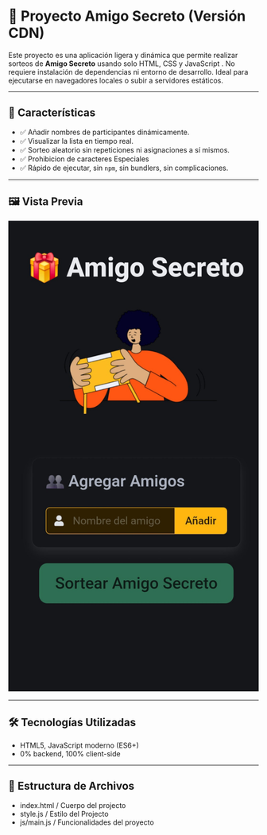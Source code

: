 # 🎁 Proyecto Amigo Secreto (Versión CDN)

Este proyecto es una aplicación ligera y dinámica que permite realizar sorteos de **Amigo Secreto** usando solo HTML, CSS y JavaScript . No requiere instalación de dependencias ni entorno de desarrollo. Ideal para ejecutarse en navegadores locales o subir a servidores estáticos.

---

## 🚀 Características

- ✅ Añadir nombres de participantes dinámicamente.
- ✅ Visualizar la lista en tiempo real.
- ✅ Sorteo aleatorio sin repeticiones ni asignaciones a sí mismos.
- ✅ Prohibicion de caracteres Especiales
- ✅ Rápido de ejecutar, sin `npm`, sin bundlers, sin complicaciones.

---

## 🖼️ Vista Previa

![Vista previa](./img/captura1-mobile.jpg)

---


## 🛠️ Tecnologías Utilizadas

- HTML5, JavaScript moderno (ES6+)
- 0% backend, 100% client-side

---

## 📂 Estructura de Archivos
- index.html / Cuerpo del projecto
- style.js / Estilo del Projecto
- js/main.js / Funcionalidades del proyecto
